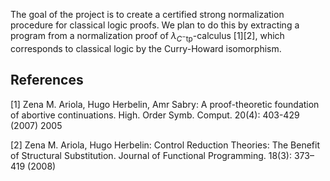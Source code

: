 The goal of the project is to create a certified strong normalization procedure for classical logic proofs.
We plan to do this by extracting a program from a normalization proof of $\lambda_{C^-\mathrm{tp}}$-calculus [1][2], which corresponds to classical logic by the Curry-Howard isomorphism.

References
----------
[1] Zena M. Ariola, Hugo Herbelin, Amr Sabry: A proof-theoretic foundation of abortive continuations. High. Order Symb. Comput. 20(4): 403-429 (2007) 2005

[2] Zena M. Ariola, Hugo Herbelin: Control Reduction Theories: The Benefit of Structural Substitution. Journal of Functional Programming. 18(3): 373–419 (2008)
